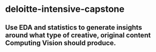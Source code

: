 # deloitte-intensive-capstone

## Use EDA and statistics to generate insights around what type of creative, original content Computing Vision should produce.